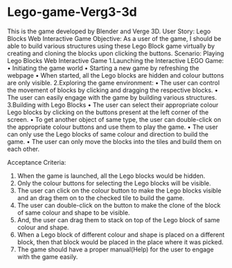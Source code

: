 # Lego-game-Verg3-3d
This is the game developed by Blender and Verge 3D. 
User Story: Lego Blocks Web Interactive Game
Objective:
As a user of the game, I should be able to build various structures using these Lego Block game virtually by creating and cloning the blocks upon clicking the buttons.
Scenario: Playing Lego Blocks Web Interactive Game 
1.Launching the Interactive LEGO Game:
•	Initiating the game world
•	Starting a new game by refreshing the webpage
•	When started, all the Lego blocks are hidden and colour buttons are only visible.
2.Exploring the game environment:
•	The user can control the movement of blocks by clicking and dragging the respective blocks.
•	The user can easily engage with the game by building various structures.
3.Building with Lego Blocks
•	The user can select their appropriate colour Lego blocks by clicking on the buttons present at the left corner of the screen.
•	To get another object of same type, the user can double-click on the appropriate colour buttons  and use them to play the game.
•	The user can only use the Lego blocks of same colour and direction to build the game.
•	The user can only move the blocks into the tiles and build them on each other.

Acceptance Criteria:
1.	When the game is launched, all the Lego blocks would be hidden.
2.	Only the colour buttons for selecting the Lego blocks will be visible.
3.	The user can click on the colour button to make the Lego blocks visible and an drag them on to the checked tile to build the game.
4.	The user can double-click on the button to make the clone of the block of same colour and shape to be visible.
5.	And, the user can drag them to stack on top of the Lego block of same colour and shape.
6.	When a Lego block of different colour and shape is placed on a different block, then that block would be placed in the place where it was picked.
7.	The game should have a proper manual(Help) for the user to engage with the game easily. 

